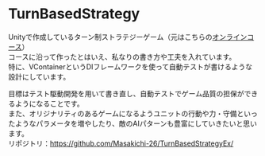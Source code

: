 # TurnBasedStrategy

Unityで作成しているターン制ストラテジーゲーム（元はこちらの[オンラインコース](https://www.udemy.com/course/unity-turn-based-strategy/)）  
コースに沿って作ったとはいえ、私なりの書き方や工夫を入れています。  
特に、VContainerというDIフレームワークを使って自動テストが書けるような設計にしています。  
  
目標はテスト駆動開発を用いて書き直し、自動テストでゲーム品質の担保ができるようになることです。  
また、オリジナリティのあるゲームになるようユニットの行動や力・守備といったようなパラメータを増やしたり、敵のAIパターンも豊富にしていきたいと思います。  
リポジトリ：https://github.com/Masakichi-26/TurnBasedStrategyEx/
